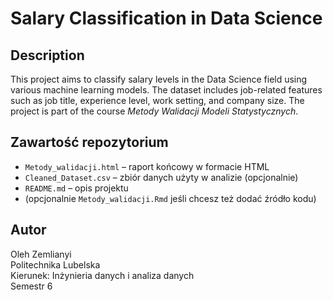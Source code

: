 # Salary Classification in Data Science

## Description
This project aims to classify salary levels in the Data Science field using various machine learning models. The dataset includes job-related features such as job title, experience level, work setting, and company size. The project is part of the course *Metody Walidacji Modeli Statystycznych*.

## Zawartość repozytorium

- `Metody_walidacji.html` – raport końcowy w formacie HTML  
- `Cleaned_Dataset.csv` – zbiór danych użyty w analizie (opcjonalnie)  
- `README.md` – opis projektu  
- (opcjonalnie `Metody_walidacji.Rmd` jeśli chcesz też dodać źródło kodu)

## Autor
Oleh Zemlianyi  
Politechnika Lubelska  
Kierunek: Inżynieria danych i analiza danych  
Semestr 6
